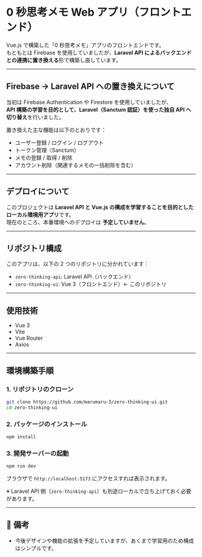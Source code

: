 # 0 秒思考メモ Web アプリ（フロントエンド）

Vue.js で構築した「0 秒思考メモ」アプリのフロントエンドです。  
もともとは Firebase を使用していましたが、**Laravel API によるバックエンドとの連携に置き換える**形で構築し直しています。

---

## Firebase → Laravel API への置き換えについて

当初は Firebase Authentication や Firestore を使用していましたが、  
**API 構築の学習を目的として、Laravel（Sanctum 認証）を使った独自 API へ切り替え**を行いました。

置き換えた主な機能は以下のとおりです：

- ユーザー登録 / ログイン / ログアウト
- トークン管理（Sanctum）
- メモの登録 / 取得 / 削除
- アカウント削除（関連するメモの一括削除を含む）

---

## デプロイについて

このプロジェクトは **Laravel API と Vue.js の構成を学習することを目的としたローカル環境用アプリ**です。  
現在のところ、本番環境へのデプロイは **予定していません**。

---

## リポジトリ構成

このアプリは、以下の 2 つのリポジトリに分かれています：

- `zero-thinking-api`: Laravel API（バックエンド）
- `zero-thinking-ui`: Vue 3（フロントエンド）← このリポジトリ

---

## 使用技術

- Vue 3
- Vite
- Vue Router
- Axios

---

## 環境構築手順

### 1. リポジトリのクローン

```bash
git clone https://github.com/marumaru-3/zero-thinking-ui.git
cd zero-thinking-ui
```

### 2. パッケージのインストール

```bash
npm install
```

### 3. 開発サーバーの起動

```bash
npm run dev
```

ブラウザで `http://localhost:5173` にアクセスすれば表示されます。

※ Laravel API 側（`zero-thinking-api`）も別途ローカルで立ち上げておく必要があります。

---

## 📝 備考

- 今後デザインや機能の拡張を予定していますが、あくまで学習用のため構成はシンプルです。
